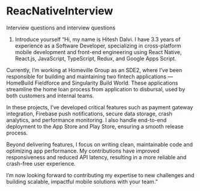 # ReacNativeInterview
Interview questions and interview questions
1. Introduce yourself
   “Hi, my name is Hitesh Dalvi. I have 3.3 years of experience as a Software Developer, specializing in cross-platform mobile development and front-end engineering using React Native, React.js, JavaScript, TypeScript, Redux, and Google Apps Script.

Currently, I’m working at Homeville Group as an SDE2, where I’ve been responsible for building and maintaining two fintech applications — HomeBuild Fieldforce and Singularity Build World. These applications streamline the home loan process from application to disbursal, used by both customers and internal teams.

In these projects, I’ve developed critical features such as payment gateway integration, Firebase push notifications, secure data storage, crash analytics, and performance monitoring. I also handle end-to-end deployment to the App Store and Play Store, ensuring a smooth release process.

Beyond delivering features, I focus on writing clean, maintainable code and optimizing app performance. My contributions have improved responsiveness and reduced API latency, resulting in a more reliable and crash-free user experience.

I’m now looking forward to contributing my expertise to new challenges and building scalable, impactful mobile solutions with your team.”
